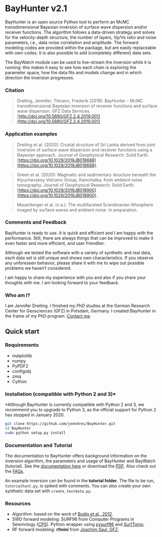 # BayHunter v2.1

BayHunter is an open source Python tool to perform an McMC transdimensional Bayesian inversion of surface wave dispersion and/or receiver functions. The algorithm follows a data-driven strategy and solves for the velocity-depth structure, the number of layers, Vp/Vs ratio and noise parameters, i.e., data noise correlation and amplitude. The forward modeling codes are provided within the package, but are easily replaceable with own codes. It is also possible to add (completely different) data sets.

The BayWatch module can be used to live-stream the inversion while it is running: this makes it easy to see how each chain is exploring the parameter space, how the data fits and models change and in which direction the inversion progresses.


### Citation

> Dreiling, Jennifer; Tilmann, Frederik (2019): BayHunter - McMC transdimensional Bayesian inversion of receiver functions and surface wave dispersion. GFZ Data Services. [http://doi.org/10.5880/GFZ.2.4.2019.001](http://doi.org/10.5880/GFZ.2.4.2019.001)


### Application examples

> Dreiling et al. (2020): Crustal structure of Sri Lanka derived from joint inversion of surface wave dispersion and receiver functions using a Bayesian approach. Journal of Geophysical Research: Solid Earth. [https://doi.org/10.1029/2019JB018688](https://doi.org/10.1029/2019JB018688).

> Green et al. (2020): Magmatic and sedimentary structure beneath the Klyuchevskoy Volcanic Group, Kamchatka, from ambient noise tomography. Journal of Geophysical Research: Solid Earth. [https://doi.org/10.1029/2019JB018900](https://doi.org/10.1029/2019JB018900).

> Mauerberger et al. (n.a.): The multifaceted Scandinavian lithosphere imaged by surface waves and ambient noise. In preparation.


### Comments and Feedback

BayHunter is ready to use. It is quick and efficient and I am happy with the performance. Still,
there are always things that can be improved to make it even faster and more efficient, and user
friendlier. 

Although we tested the software with a variety of synthetic and real data, each data set is
still unique and shows own characteristics. If you observe any unforeseen behavior, please share
it with me to wipe out possible problems we haven’t considered.

I am happy to share my experience with you and also if you share your thoughts with me. I am looking forward to your feedback. 


### Who am I?

I am Jennifer Dreiling. I finished my PhD studies at the German Research Center for Geosciences (GFZ) in Potsdam, Germany. I created BayHunter in the frame of my PhD program. [Contact me](https://www.gfz-potsdam.de/en/staff/jennifer-dreiling/).



## Quick start

### Requirements
* matplotlib
* numpy
* PyPDF2
* configobj
* zmq
* Cython

### Installation (compatible with Python 2 and 3)*

*Although BayHunter is currently compatible with Python 2 and 3, we recommend you to upgrade to Python 3, as the official support for Python 2 has stopped in January 2020.

```sh
git clone https://github.com/jenndrei/BayHunter.git
cd BayHunter
sudo python setup.py install
```

### Documentation and Tutorial

The documentation to BayHunter offers background information on the inversion algorithm, the parameters and usage of BayHunter and BayWatch (tutorial). See the [documentation here](https://jenndrei.github.io/BayHunter/) or download the [PDF](https://github.com/jenndrei/BayHunter/blob/master/documentation/BayHunter_v2.1_documentation.pdf). Also check out the [FAQs](https://jenndrei.github.io/BayHunter/FAQs).

An example inversion can be found in the **tutorial folder**.
The file to be run, `tutorialhunt.py`, is spiked with comments.
You can also create your own synthetic data set with `create_testdata.py`.


### Resources

* Algorithm: based on the work of [Bodin et al., 2012](https://doi.org/10.1029/2011JB008560).
* SWD forward modeling: SURF96 from Computer Programs in Seismology ([CPS](http://www.eas.slu.edu/eqc/eqccps.html)). Python wrapper using [pysurf96](https://github.com/miili/pysurf96) and [SurfTomo](https://github.com/caiweicaiwei/SurfTomo).
* RF forward modeling: **rfmini** from [Joachim Saul, GFZ](https://www.gfz-potsdam.de/en/staff/joachim-saul/).
